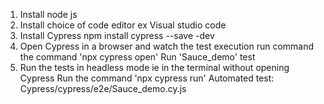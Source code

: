 1. Install node js
2. Install choice of code editor ex Visual studio code
3. Install Cypress
   npm install cypress --save -dev
4. Open Cypress in a browser and watch the test execution
   run command the command 'npx cypress open'
   Run 'Sauce_demo' test
6. Run the tests in headless mode ie in the terminal without opening Cypress
   Run the command 'npx cypress run'
   Automated test: Cypress/cypress/e2e/Sauce_demo.cy.js
